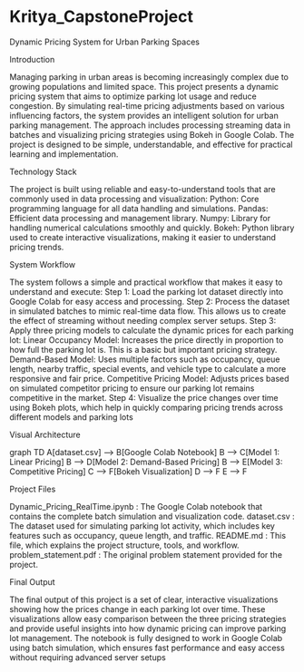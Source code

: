# Kritya_CapstoneProject


Dynamic Pricing System for Urban Parking Spaces


Introduction

Managing parking in urban areas is becoming increasingly complex due to growing populations and limited
space. This project presents a dynamic pricing system that aims to optimize parking lot usage and reduce
congestion. By simulating real-time pricing adjustments based on various influencing factors, the system
provides an intelligent solution for urban parking management. The approach includes processing
streaming data in batches and visualizing pricing strategies using Bokeh in Google Colab. The project is
designed to be simple, understandable, and effective for practical learning and implementation.

Technology Stack

The project is built using reliable and easy-to-understand tools that are commonly used in data processing
and visualization:
Python: Core programming language for all data handling and simulations.
Pandas: Efficient data processing and management library.
Numpy: Library for handling numerical calculations smoothly and quickly.
Bokeh: Python library used to create interactive visualizations, making it easier to understand
pricing trends.

System Workflow


The system follows a simple and practical workflow that makes it easy to understand and execute:
Step 1: Load the parking lot dataset directly into Google Colab for easy access and processing.
Step 2: Process the dataset in simulated batches to mimic real-time data flow. This allows us to
create the effect of streaming without needing complex server setups.
Step 3: Apply three pricing models to calculate the dynamic prices for each parking lot:
Linear Occupancy Model: Increases the price directly in proportion to how full the parking lot is.
This is a basic but important pricing strategy.
Demand-Based Model: Uses multiple factors such as occupancy, queue length, nearby traffic,
special events, and vehicle type to calculate a more responsive and fair price.
Competitive Pricing Model: Adjusts prices based on simulated competitor pricing to ensure our
parking lot remains competitive in the market.
Step 4: Visualize the price changes over time using Bokeh plots, which help in quickly comparing
pricing trends across different models and parking lots



Visual Architecture

graph TD
 A[dataset.csv] --> B[Google Colab Notebook]
 B --> C[Model 1: Linear Pricing]
 B --> D[Model 2: Demand-Based Pricing]
 B --> E[Model 3: Competitive Pricing]
 C --> F[Bokeh Visualization]
 D --> F
 E --> F

Project Files

Dynamic_Pricing_RealTime.ipynb : The Google Colab notebook that contains the complete
batch simulation and visualization code.
dataset.csv : The dataset used for simulating parking lot activity, which includes key features
such as occupancy, queue length, and traffic.
README.md : This file, which explains the project structure, tools, and workflow.
problem_statement.pdf : The original problem statement provided for the project.


Final Output

The final output of this project is a set of clear, interactive visualizations showing how the prices change in
each parking lot over time. These visualizations allow easy comparison between the three pricing strategies
and provide useful insights into how dynamic pricing can improve parking lot management.
The notebook is fully designed to work in Google Colab using batch simulation, which ensures fast
performance and easy access without requiring advanced server setups

 

